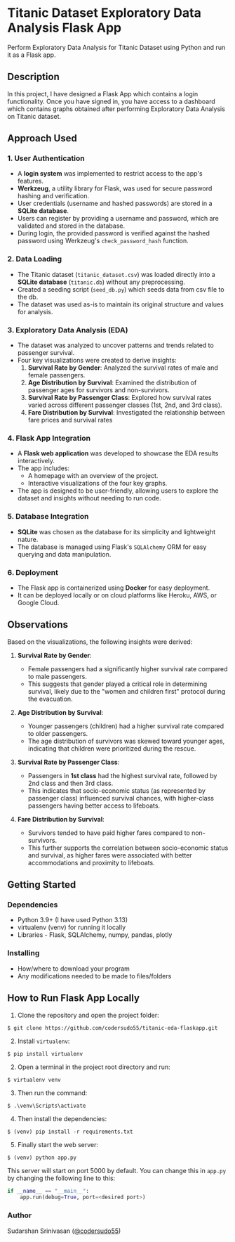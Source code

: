 # Titanic Dataset Exploratory Data Analysis Flask App

Perform Exploratory Data Analysis for Titanic Dataset using Python and run it as a Flask app.

## Description

In this project, I have designed a Flask App which contains a login functionality. Once you have signed in, you have access to a dashboard which contains graphs obtained after performing Exploratory Data Analysis on Titanic dataset.

## Approach Used
### 1. **User Authentication**
   - A **login system** was implemented to restrict access to the app's features.
   - **Werkzeug**, a utility library for Flask, was used for secure password hashing and verification.
   - User credentials (username and hashed passwords) are stored in a **SQLite database**.
   - Users can register by providing a username and password, which are validated and stored in the database.
   - During login, the provided password is verified against the hashed password using Werkzeug's `check_password_hash` function.


### 2. **Data Loading**
   - The Titanic dataset (`titanic_dataset.csv`) was loaded directly into a **SQLite database** (`titanic.db`) without any preprocessing.
   - Created a seeding script (`seed_db.py`) which seeds data from csv file to the db.
   - The dataset was used as-is to maintain its original structure and values for analysis.


### 3. **Exploratory Data Analysis (EDA)**
   - The dataset was analyzed to uncover patterns and trends related to passenger survival.
   - Four key visualizations were created to derive insights:
     1. **Survival Rate by Gender**: Analyzed the survival rates of male and female passengers.
     2. **Age Distribution by Survival**: Examined the distribution of passenger ages for survivors and non-survivors.
     3. **Survival Rate by Passenger Class**: Explored how survival rates varied across different passenger classes (1st, 2nd, and 3rd class).
     4. **Fare Distribution by Survival**: Investigated the relationship between fare prices and survival rates

### 4. **Flask App Integration**
   - A **Flask web application** was developed to showcase the EDA results interactively.
   - The app includes:
     - A homepage with an overview of the project.
     - Interactive visualizations of the four key graphs.
   - The app is designed to be user-friendly, allowing users to explore the dataset and insights without needing to run code.

### 5. **Database Integration**
   - **SQLite** was chosen as the database for its simplicity and lightweight nature.
   - The database is managed using Flask's `SQLAlchemy` ORM for easy querying and data manipulation.

### 6. **Deployment**
   - The Flask app is containerized using **Docker** for easy deployment.
   - It can be deployed locally or on cloud platforms like Heroku, AWS, or Google Cloud.

## Observations
Based on the visualizations, the following insights were derived:

1. **Survival Rate by Gender**:
   - Female passengers had a significantly higher survival rate compared to male passengers.
   - This suggests that gender played a critical role in determining survival, likely due to the "women and children first" protocol during the evacuation.

2. **Age Distribution by Survival**:
   - Younger passengers (children) had a higher survival rate compared to older passengers.
   - The age distribution of survivors was skewed toward younger ages, indicating that children were prioritized during the rescue.

3. **Survival Rate by Passenger Class**:
   - Passengers in **1st class** had the highest survival rate, followed by 2nd class and then 3rd class.
   - This indicates that socio-economic status (as represented by passenger class) influenced survival chances, with higher-class passengers having better access to lifeboats.

4. **Fare Distribution by Survival**:
   - Survivors tended to have paid higher fares compared to non-survivors.
   - This further supports the correlation between socio-economic status and survival, as higher fares were associated with better accommodations and proximity to lifeboats.


## Getting Started

### Dependencies

* Python 3.9+ (I have used Python 3.13)
* virtualenv (venv) for running it locally
* Libraries - Flask, SQLAlchemy, numpy, pandas, plotly

### Installing

* How/where to download your program
* Any modifications needed to be made to files/folders



## How to Run Flask App Locally

1. Clone the repository and open the project folder:
```
$ git clone https://github.com/codersudo55/titanic-eda-flaskapp.git

```

2. Install `virtualenv`:
```
$ pip install virtualenv
```
2. Open a terminal in the project root directory and run:
```
$ virtualenv venv
```
3. Then run the command:
```
$ .\venv\Scripts\activate
```
4. Then install the dependencies:
```
$ (venv) pip install -r requirements.txt
```
5. Finally start the web server:
```
$ (venv) python app.py
```
This server will start on port 5000 by default. You can change this in `app.py` by changing the following line to this:

```python
if __name__ == "__main__":
    app.run(debug=True, port=<desired port>)
```

### Author 
Sudarshan Srinivasan ([@codersudo55](https://www.github.com/codersudo55))

